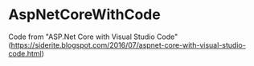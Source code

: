 # AspNetCoreWithCode
Code from "ASP.Net Core with Visual Studio Code" (https://siderite.blogspot.com/2016/07/aspnet-core-with-visual-studio-code.html)
